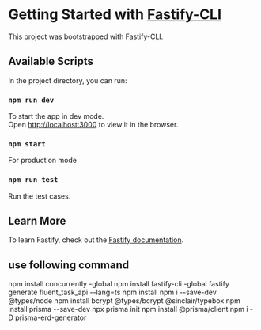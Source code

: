 # Getting Started with [Fastify-CLI](https://www.npmjs.com/package/fastify-cli)

This project was bootstrapped with Fastify-CLI.

## Available Scripts

In the project directory, you can run:

### `npm run dev`

To start the app in dev mode.\
Open [http://localhost:3000](http://localhost:8080) to view it in the browser.

### `npm start`

For production mode

### `npm run test`

Run the test cases.

## Learn More

To learn Fastify, check out the [Fastify documentation](https://www.fastify.io/docs/latest/).

## use following command

npm install concurrently -global
npm install fastify-cli -global
fastify generate fluent_task_api --lang=ts
npm install
npm i --save-dev @types/node
npm install bcrypt @types/bcrypt @sinclair/typebox
npm install prisma --save-dev
npx prisma init
npm install @prisma/client
npm i -D prisma-erd-generator
